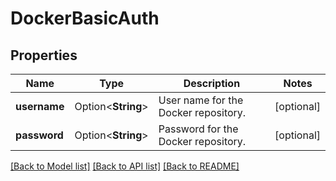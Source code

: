# DockerBasicAuth

## Properties

Name | Type | Description | Notes
------------ | ------------- | ------------- | -------------
**username** | Option<**String**> | User name for the Docker repository. | [optional]
**password** | Option<**String**> | Password for the Docker repository. | [optional]

[[Back to Model list]](../README.md#documentation-for-models) [[Back to API list]](../README.md#documentation-for-api-endpoints) [[Back to README]](../README.md)


